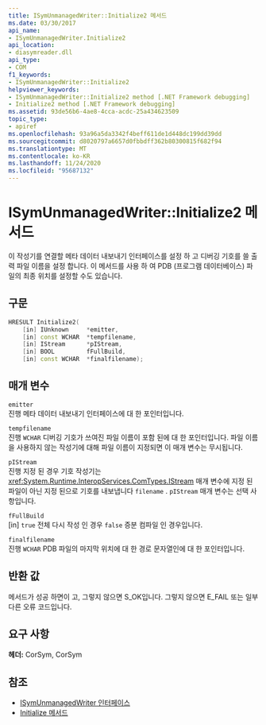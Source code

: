 ```yaml
---
title: ISymUnmanagedWriter::Initialize2 메서드
ms.date: 03/30/2017
api_name:
- ISymUnmanagedWriter.Initialize2
api_location:
- diasymreader.dll
api_type:
- COM
f1_keywords:
- ISymUnmanagedWriter::Initialize2
helpviewer_keywords:
- ISymUnmanagedWriter::Initialize2 method [.NET Framework debugging]
- Initialize2 method [.NET Framework debugging]
ms.assetid: 93de56b6-4ae8-4cca-acdc-25a434623509
topic_type:
- apiref
ms.openlocfilehash: 93a96a5da3342f4beff611de1d448dc199dd39dd
ms.sourcegitcommit: d8020797a6657d0fbbdff362b80300815f682f94
ms.translationtype: MT
ms.contentlocale: ko-KR
ms.lasthandoff: 11/24/2020
ms.locfileid: "95687132"
---
```

# <a name="isymunmanagedwriterinitialize2-method"></a>ISymUnmanagedWriter::Initialize2 메서드

이 작성기를 연결할 메타 데이터 내보내기 인터페이스를 설정 하 고 디버깅 기호를 쓸 출력 파일 이름을 설정 합니다. 이 메서드를 사용 하 여 PDB (프로그램 데이터베이스) 파일의 최종 위치를 설정할 수도 있습니다.  
  
## <a name="syntax"></a>구문  
  
```cpp  
HRESULT Initialize2(  
    [in] IUnknown     *emitter,  
    [in] const WCHAR  *tempfilename,  
    [in] IStream      *pIStream,  
    [in] BOOL         fFullBuild,  
    [in] const WCHAR  *finalfilename);  
```  
  
## <a name="parameters"></a>매개 변수  

 `emitter`  
 진행 메타 데이터 내보내기 인터페이스에 대 한 포인터입니다.  
  
 `tempfilename`  
 진행 `WCHAR` 디버깅 기호가 쓰여진 파일 이름이 포함 된에 대 한 포인터입니다. 파일 이름을 사용하지 않는 작성기에 대해 파일 이름이 지정되면 이 매개 변수는 무시됩니다.  
  
 `pIStream`  
 진행 지정 된 경우 기호 작성기는 <xref:System.Runtime.InteropServices.ComTypes.IStream> 매개 변수에 지정 된 파일이 아닌 지정 된으로 기호를 내보냅니다 `filename` . `pIStream` 매개 변수는 선택 사항입니다.  
  
 `fFullBuild`  
 [in] `true` 전체 다시 작성 인 경우 `false` 증분 컴파일 인 경우입니다.  
  
 `finalfilename`  
 진행 `WCHAR` PDB 파일의 마지막 위치에 대 한 경로 문자열인에 대 한 포인터입니다.  
  
## <a name="return-value"></a>반환 값  

 메서드가 성공 하면이 고, 그렇지 않으면 S_OK입니다. 그렇지 않으면 E_FAIL 또는 일부 다른 오류 코드입니다.  
  
## <a name="requirements"></a>요구 사항  

 **헤더:** CorSym, CorSym  
  
## <a name="see-also"></a>참조

- [ISymUnmanagedWriter 인터페이스](isymunmanagedwriter-interface.md)
- [Initialize 메서드](isymunmanagedwriter-initialize-method.md)
